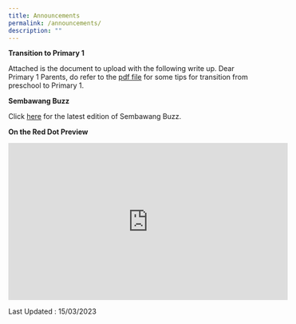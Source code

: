 ```yaml
---
title: Announcements
permalink: /announcements/
description: ""
---
```

**Transition to Primary 1**

Attached is the document to upload with the following write up.
Dear Primary 1 Parents, do refer to the [pdf file](/files/transition.pdf) for some tips for transition from preschool to Primary 1.

**Sembawang Buzz**

Click [here](https://sites.google.com/moe.edu.sg/sbps-buzz/home) for the latest edition of Sembawang Buzz.

**On the Red Dot Preview**

<iframe width="560" height="315" src="https://www.youtube.com/embed/uT1NE5ru3U4" title="YouTube video player" frameborder="0" allow="accelerometer; autoplay; clipboard-write; encrypted-media; gyroscope; picture-in-picture; web-share" allowfullscreen></iframe>

Last Updated : 15/03/2023
<!--
![](/images/MK%20Open%20House%202023.jpeg)

**2022 Speech Day**

Program booklet :   
  
[Speech Day e-Programme Booklet 2022.pdf](/files/Speech%20Day%20e-Programme%20Booklet%202022.pdf)

Last updated : 17/11/2022


**Open Letter from School Leaders 2**

(Click [here](/files/Open%20Letter%20from%20SLs_02-2022.pdf) to open the letter)

**2022 Booklists**

Dear Parents, 
The 2022 booklists are available now. Click [here](https://moe-sembawangpri-staging.netlify.app/for-parents/useful-contacts/booklist) to get the booklists.

The President’s Award for Teachers gives national recognition to experienced teachers for their dedication and hard work in developing our young. These teachers prepare students for life, as well as model commitment to continuous learning and enterprise. They inspire both their students and peers through their words and deeds.

Nomination for PAT 2022 is **now open** and will **close on Wednesday, 11 January 2023**.  

Submit your nominations online by clicking on the URLs or scanning the QR codes below.

[https://go.gov.sg/pat2023](https://go.gov.sg/pat2023)

![](/images/pat2023-01%20(002).jpg)


The Outstanding Youth in Education Award gives national recognition to young teachers who are role models for the teaching profession. These teachers personify youthful idealism, energy and enthusiasm, and inspire both their students and peers through their words and deeds. Educators who are 35 years and younger are eligible for the award. Hence, OYEA 2023 is open to educators who are born on or after 30 June 1988.

Nomination for OYEA 2022 is **now open** and will **close on Wednesday, 11 January 2023.**  

Submit your nominations online by clicking on the URLs or scanning the QR codes below.

[https://go.gov.sg/oyea2023](https://go.gov.sg/oyea2023)

![](/images/oyea2023-poster.png)
-->